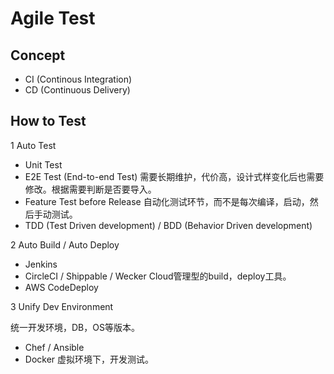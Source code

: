 # Agile Test

## Concept
* CI (Continous Integration)
* CD (Continuous Delivery)

## How to Test
1 Auto Test
  * Unit Test
  * E2E Test (End-to-end Test)
    需要长期维护，代价高，设计式样变化后也需要修改。根据需要判断是否要导入。
  * Feature Test before Release
    自动化测试环节，而不是每次编译，启动，然后手动测试。
  * TDD (Test Driven development) / BDD (Behavior Driven development)

2 Auto Build / Auto Deploy
  * Jenkins
  * CircleCI / Shippable / Wecker
    Cloud管理型的build，deploy工具。
  * AWS CodeDeploy

3 Unify Dev Environment

  统一开发环境，DB，OS等版本。

  * Chef / Ansible
  * Docker
    虚拟环境下，开发测试。

